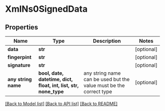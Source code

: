 # XmlNs0SignedData


## Properties
Name | Type | Description | Notes
------------ | ------------- | ------------- | -------------
**data** | **str** |  | [optional] 
**fingerpint** | **str** |  | [optional] 
**signature** | **str** |  | [optional] 
**any string name** | **bool, date, datetime, dict, float, int, list, str, none_type** | any string name can be used but the value must be the correct type | [optional]

[[Back to Model list]](../README.md#documentation-for-models) [[Back to API list]](../README.md#documentation-for-api-endpoints) [[Back to README]](../README.md)


